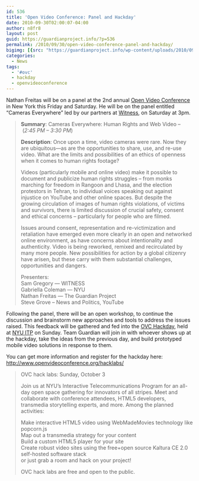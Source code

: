 ```yaml
---
id: 536
title: 'Open Video Conference: Panel and Hackday'
date: 2010-09-30T02:00:07-04:00
author: n8fr8
layout: post
guid: https://guardianproject.info/?p=536
permalink: /2010/09/30/open-video-conference-panel-and-hackday/
bigimg: [{src: "https://guardianproject.info/wp-content/uploads/2010/09/ovcbadge1.png",}]
categories:
  - News
tags:
  - '#ovc'
  - hackday
  - openvideoconference
---
```

Nathan Freitas will be on a panel at the 2nd annual [Open Video Conference](http://www.openvideoconference.org/) in New York this Friday and Saturday. He will be on the panel entitled “Cameras Everywhere” led by our partners at [Witness](http://witness.org), on Saturday at 3pm.

> **Summary**: Cameras Everywhere: Human Rights and Web Video – (_2:45 PM – 3:30 PM_)
> 
> **Description**: Once upon a time, video cameras were rare. Now they are ubiquitous—as are the opportunities to share, use, and re-use video. What are the limits and possibilities of an ethics of openness when it comes to human rights footage?
> 
> Videos (particularly mobile and online video) make it possible to document and publicize human rights struggles – from monks marching for freedom in Rangoon and Lhasa, and the election protestors in Tehran, to individual voices speaking out against injustice on YouTube and other online spaces. But despite the growing circulation of images of human rights violations, of victims and survivors, there is limited discussion of crucial safety, consent and ethical concerns – particularly for people who are filmed.
> 
> Issues around consent, representation and re-victimization and retaliation have emerged even more clearly in an open and networked online environment, as have concerns about intentionality and authenticity. Video is being reworked, remixed and recirculated by many more people. New possibilities for action by a global citizenry have arisen, but these carry with them substantial challenges, opportunities and dangers.
> 
> Presenters:  
> Sam Gregory — WITNESS  
> Gabriella Coleman — NYU  
> Nathan Freitas — The Guardian Project  
> Steve Grove – News and Politics, YouTube

Following the panel, there will be an open workshop, to continue the discussion and brainstorm new approaches and tools to address the issues raised. This feedback will be gathered and fed into the [OVC Hackday](http://www.openvideoconference.org/hacklabs/), held at [NYU ITP](http://itp.nyu.edu) on Sunday. Team Guardian will join in with whoever shows up at the hackday, take the ideas from the previous day, and build prototyped mobile video solutions in response to them.

You can get more information and register for the hackday here: <http://www.openvideoconference.org/hacklabs/>

> OVC hack labs: Sunday, October 3
> 
> Join us at NYU’s Interactive Telecommunications Program for an all-day open space gathering for innovators of all stripes. Meet and collaborate with conference attendees, HTML5 developers, transmedia storytelling experts, and more. Among the planned activities:
> 
> Make interactive HTML5 video using WebMadeMovies technology like popcorn.js  
> Map out a transmedia strategy for your content  
> Build a custom HTML5 player for your site  
> Create robust video sites using the free+open source Kaltura CE 2.0 self-hosted software stack  
> or just grab a room and hack on your project!
> 
> OVC hack labs are free and open to the public.